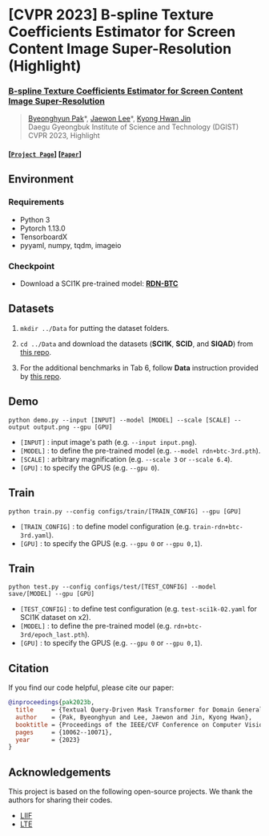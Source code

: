 # [CVPR 2023] B-spline Texture Coefficients Estimator for Screen Content Image Super-Resolution (Highlight)
### [**B-spline Texture Coefficients Estimator for Screen Content Image Super-Resolution**](https://openaccess.thecvf.com/content/CVPR2023/papers/Pak_B-Spline_Texture_Coefficients_Estimator_for_Screen_Content_Image_Super-Resolution_CVPR_2023_paper.pdf)
>[Byeonghyun Pak](https://sohyun-l.github.io)\*, [Jaewon Lee](https://scholar.google.com/citations?user=O91nuqIAAAAJ)\*, [Kyong Hwan Jin](https://scholar.google.com/citations?user=aLYNnyoAAAAJ)\
>Daegu Gyeongbuk Institute of Science and Technology (DGIST)\
>CVPR 2023, Highlight

#### [[`Project Page`](https://byeonghyunpak.github.io/btc/)] [[`Paper`](https://openaccess.thecvf.com/content/CVPR2023/papers/Pak_B-Spline_Texture_Coefficients_Estimator_for_Screen_Content_Image_Super-Resolution_CVPR_2023_paper.pdf)]


## Environment
### Requirements
* Python 3
* Pytorch 1.13.0
* TensorboardX
* pyyaml, numpy, tqdm, imageio

### Checkpoint
* Download a SCI1K pre-trained model:
[**RDN-BTC**](https://www.dropbox.com/scl/fi/et68vpowdoau4iqvg34n8/rdn-btc-3rd.pth?rlkey=vk7auq6dj0xdi7t652rahipwm&st=kec3iwly&dl=0)

## Datasets

1. `mkdir ../Data` for putting the dataset folders.

2. `cd ../Data` and download the datasets (**SCI1K**, **SCID**, and **SIQAD**) from [this repo](https://github.com/codyshen0000/ITSRN/tree/main/Data).

3. For the additional benchmarks in Tab 6, follow **Data** instruction provided by [this repo](https://github.com/yinboc/liif?tab=readme-ov-file#data).

## Demo
```
python demo.py --input [INPUT] --model [MODEL] --scale [SCALE] --output output.png --gpu [GPU]
```
 * `[INPUT]` : input image's path (e.g. `--input input.png`).
 * `[MODEL]` : to define the pre-trained model (e.g. `--model rdn+btc-3rd.pth`).
 * `[SCALE]` : arbitrary magnification (e.g. `--scale 3` or `--scale 6.4`).
 * `[GPU]` : to specify the GPUS (e.g. `--gpu 0`).

## Train
```
python train.py --config configs/train/[TRAIN_CONFIG] --gpu [GPU]
```
  * `[TRAIN_CONFIG]` : to define model configuration (e.g. `train-rdn+btc-3rd.yaml`).
  * `[GPU]` : to specify the GPUS (e.g. `--gpu 0` or `--gpu 0,1`).
## Train
```
python test.py --config configs/test/[TEST_CONFIG] --model save/[MODEL] --gpu [GPU]
```
  * `[TEST_CONFIG]` : to define test configuration (e.g. `test-sci1k-02.yaml` for SCI1K dataset on x2).
  * `[MODEL]` : to define the pre-trained model (e.g. `rdn+btc-3rd/epoch_last.pth`).
  * `[GPU]` : to specify the GPUS (e.g. `--gpu 0` or `--gpu 0,1`).

## Citation
If you find our code helpful, please cite our paper:
```bibtex
@inproceedings{pak2023b,
  title     = {Textual Query-Driven Mask Transformer for Domain Generalized Segmentation},
  author    = {Pak, Byeonghyun and Lee, Jaewon and Jin, Kyong Hwan},
  booktitle = {Proceedings of the IEEE/CVF Conference on Computer Vision and Pattern Recognition},
  pages     = {10062--10071},
  year      = {2023}
}
```

## Acknowledgements
This project is based on the following open-source projects.
We thank the authors for sharing their codes.
- [LIIF](https://github.com/yinboc/liif)
- [LTE](https://github.com/jaewon-lee-b/lte)
